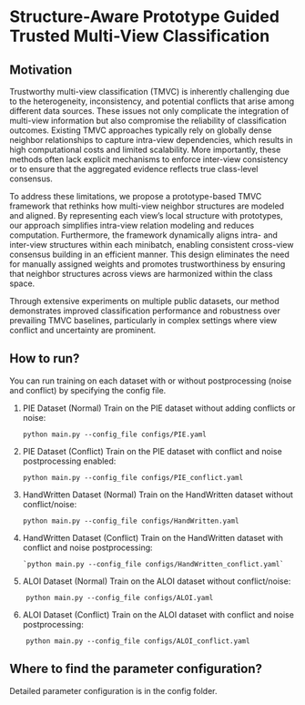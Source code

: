 # Structure-Aware Prototype Guided Trusted Multi-View Classification

## Motivation
Trustworthy multi-view classification (TMVC) is inherently challenging due to the heterogeneity, inconsistency, and potential conflicts that arise among different data sources. These issues not only complicate the integration of multi-view information but also compromise the reliability of classification outcomes. Existing TMVC approaches typically rely on globally dense neighbor relationships to capture intra-view dependencies, which results in high computational costs and limited scalability. More importantly, these methods often lack explicit mechanisms to enforce inter-view consistency or to ensure that the aggregated evidence reflects true class-level consensus.

To address these limitations, we propose a prototype-based TMVC framework that rethinks how multi-view neighbor structures are modeled and aligned. By representing each view’s local structure with prototypes, our approach simplifies intra-view relation modeling and reduces computation. Furthermore, the framework dynamically aligns intra- and inter-view structures within each minibatch, enabling consistent cross-view consensus building in an efficient manner. This design eliminates the need for manually assigned weights and promotes trustworthiness by ensuring that neighbor structures across views are harmonized within the class space.

Through extensive experiments on multiple public datasets, our method demonstrates improved classification performance and robustness over prevailing TMVC baselines, particularly in complex settings where view conflict and uncertainty are prominent.

## How to run?

You can run training on each dataset with or without postprocessing (noise and conflict) by specifying the config file. 

1. PIE Dataset (Normal) Train on the PIE dataset without adding conflicts or noise: 

    ```
   python main.py --config_file configs/PIE.yaml
    ```
   
2. PIE Dataset (Conflict) Train on the PIE dataset with conflict and noise postprocessing enabled:
  
   ```
   python main.py --config_file configs/PIE_conflict.yaml
   ```

3. HandWritten Dataset (Normal) Train on the HandWritten dataset without conflict/noise: 
    ```
    python main.py --config_file configs/HandWritten.yaml
    ```
4. HandWritten Dataset (Conflict) Train on the HandWritten dataset with conflict and noise postprocessing: 
     ``` 
    `python main.py --config_file configs/HandWritten_conflict.yaml`
     ```
5. ALOI Dataset (Normal) Train on the ALOI dataset without conflict/noise: 
```
    python main.py --config_file configs/ALOI.yaml
   ```
6. ALOI Dataset (Conflict) Train on the ALOI dataset with conflict and noise postprocessing: 
```
    python main.py --config_file configs/ALOI_conflict.yaml
  ```
## Where to find the parameter configuration?

Detailed parameter configuration is in the config folder.

